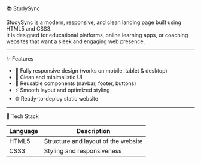 📚 StudySync

StudySync is a modern, responsive, and clean landing page built using HTML5 and CSS3.  
It is designed for educational platforms, online learning apps, or coaching websites that want a sleek and engaging web presence.

---

✨ Features

- 📱 Fully responsive design (works on mobile, tablet & desktop)
- 🎨 Clean and minimalistic UI
- 🧩 Reusable components (navbar, footer, buttons)
- ⚡ Smooth layout and optimized styling
- 🌐 Ready-to-deploy static website

---

📂 Tech Stack

| Language | Description        |
|----------|--------------------|
| HTML5    | Structure and layout of the website |
| CSS3     | Styling and responsiveness          |

